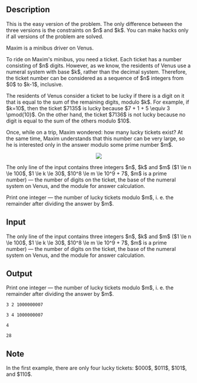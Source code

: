 ## Description

<div><p><span class="tex-font-style-bf">This is the easy version of the problem. The only difference between the three versions is the constraints on $n$ and $k$. You can make hacks only if all versions of the problem are solved.</span></p><p>Maxim is a minibus driver on Venus.</p><p>To ride on Maxim's minibus, you need a ticket. Each ticket has a number consisting of $n$ digits. However, as we know, the residents of Venus use a numeral system with base $k$, rather than the decimal system. Therefore, the ticket number can be considered as a sequence of $n$ integers from $0$ to $k-1$, inclusive.</p><p>The residents of Venus consider a ticket to be <span class="tex-font-style-it">lucky</span> if there is a digit on it that is equal to the sum of the remaining digits, modulo $k$. For example, if $k=10$, then the ticket $7135$ is lucky because $7 + 1 + 5 \equiv 3 \pmod{10}$. On the other hand, the ticket $7136$ is not lucky because no digit is equal to the sum of the others modulo $10$.</p><p>Once, while on a trip, Maxim wondered: how many lucky tickets exist? At the same time, Maxim understands that this number can be very large, so he is interested only in the answer modulo some prime number $m$.</p><center> <img class="tex-graphics" src="file://uCnA9aUA.png" style="max-width: 100.0%;max-height: 100.0%;"> </center></div><div class="input-specification"><p>The only line of the input contains three integers $n$, $k$ and $m$ ($1 \le n \le 100$, $1 \le k \le 30$, $10^8 \le m \le 10^9 + 7$, $m$ is a prime number)&nbsp;— the number of digits on the ticket, the base of the numeral system on Venus, and the module for answer calculation.</p></div><div class="output-specification"><p>Print one integer&nbsp;— the number of lucky tickets modulo $m$, i.&nbsp;e. the remainder after dividing the answer by $m$.</p></div>

## Input

<p>The only line of the input contains three integers $n$, $k$ and $m$ ($1 \le n \le 100$, $1 \le k \le 30$, $10^8 \le m \le 10^9 + 7$, $m$ is a prime number)&nbsp;— the number of digits on the ticket, the base of the numeral system on Venus, and the module for answer calculation.</p>

## Output

<p>Print one integer&nbsp;— the number of lucky tickets modulo $m$, i.&nbsp;e. the remainder after dividing the answer by $m$.</p>





```input1
3 2 1000000007
```




```input2
3 4 1000000007
```




```output1
4
```




```output2
28
```



## Note

<p>In the first example, there are only four lucky tickets: $000$, $011$, $101$, and $110$.</p>
